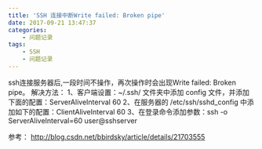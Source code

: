 ```yaml
---
title: 'SSH 连接中断Write failed: Broken pipe'
date: 2017-09-21 13:47:37
categories:
    - 问题记录
tags:
    - SSH
    - 问题记录
---
```


ssh连接服务器后,一段时间不操作，再次操作时会出现Write failed: Broken pipe。
解决方法：
1、客户端设置：~/.ssh/ 文件夹中添加 config 文件，并添加下面的配置：ServerAliveInterval 60
2、在服务器的 /etc/ssh/sshd_config 中添加如下的配置：ClientAliveInterval 60
3、在登录命令添加参数：ssh -o ServerAliveInterval=60 user@sshserver

参考：
http://blog.csdn.net/bbirdsky/article/details/21703555